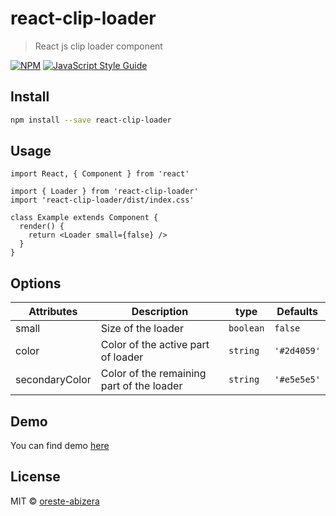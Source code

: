 # react-clip-loader

> React js clip loader component

[![NPM](https://img.shields.io/npm/v/react-clip-loader.svg)](https://www.npmjs.com/package/react-clip-loader) [![JavaScript Style Guide](https://img.shields.io/badge/code_style-standard-brightgreen.svg)](https://standardjs.com)

## Install

```bash
npm install --save react-clip-loader
```

## Usage

```tsx
import React, { Component } from 'react'

import { Loader } from 'react-clip-loader'
import 'react-clip-loader/dist/index.css'

class Example extends Component {
  render() {
    return <Loader small={false} />
  }
}
```

## Options

| Attributes     | Description                               | type      | Defaults    |
| -------------- | ----------------------------------------- | --------- | ----------- |
| small          | Size of the loader                        | `boolean` | `false`     |
| color          | Color of the active part of loader        | `string`  | `'#2d4059'` |
| secondaryColor | Color of the remaining part of the loader | `string`  | `'#e5e5e5'` |

## Demo

You can find demo [here](https://bm45f.csb.app/)

## License

MIT © [oreste-abizera](https://github.com/oreste-abizera)
